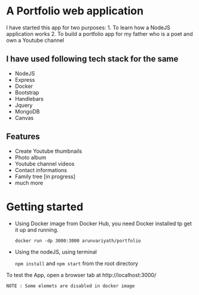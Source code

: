 
# A Portfolio web application

I have started this app for two purposes:
    1. To learn how a NodeJS application works
    2. To build a portfolio app for my father who is a poet and own a Youtube channel



## I have used following tech stack for the same

 - NodeJS
 - Express
 - Docker
 - Bootstrap
 - Handlebars
 - Jquery
 - MongoDB
 - Canvas



## Features

- Create Youtube thumbnails
- Photo album
- Youtube channel videos 
- Contact informations
- Family tree [in progress]
- much more 

# Getting started
-  Using Docker image from Docker Hub, you need Docker installed tp get it up and running.

    `docker run -dp 3000:3000 arunvariyath/portfolio`

- Using the nodeJS, using terminal

    `npm install` and `npm start` from the root directory

To test the App, open a browser tab at http://localhost:3000/

`NOTE : Some elemets are disabled in docker image`
